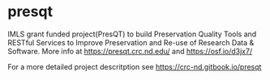 # presqt
IMLS grant funded project(PresQT) to build Preservation Quality Tools and RESTful Services to Improve Preservation and Re-use of Research Data &amp; Software. More info at https://presqt.crc.nd.edu/ and https://osf.io/d3jx7/

For a more detailed project descritption see https://crc-nd.gitbook.io/presqt
